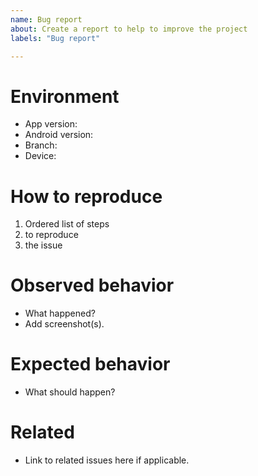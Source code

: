 ```yaml
---
name: Bug report
about: Create a report to help to improve the project
labels: "Bug report"

---
```


# Environment
- App version:
- Android version:
- Branch:
- Device:

# How to reproduce
1. Ordered list of steps
2. to reproduce
3. the issue

# Observed behavior
- What happened?
- Add screenshot(s).

# Expected behavior
- What should happen?

# Related
- Link to related issues here if applicable.
